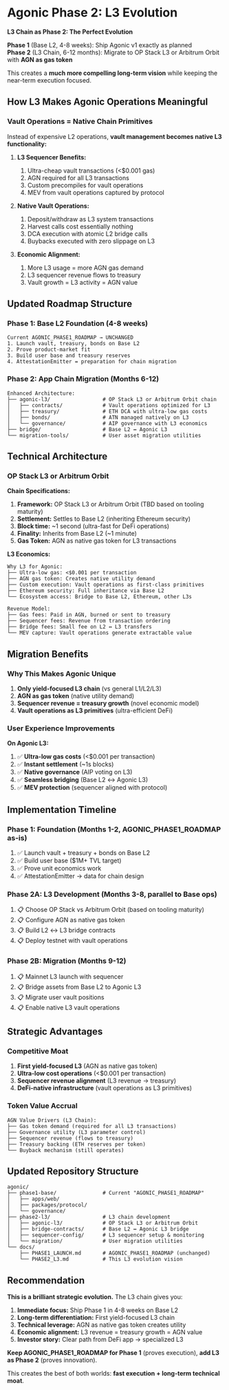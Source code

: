 # Agonic Phase 2: L3 Evolution

**L3 Chain as Phase 2: The Perfect Evolution**

**Phase 1** (Base L2, 4-8 weeks): Ship Agonic v1 exactly as planned  
**Phase 2** (L3 Chain, 6-12 months): Migrate to OP Stack L3 or Arbitrum Orbit with **AGN as gas token**

This creates a **much more compelling long-term vision** while keeping the near-term execution focused.

## How L3 Makes Agonic Operations Meaningful

### **Vault Operations = Native Chain Primitives**

Instead of expensive L2 operations, **vault management becomes native L3 functionality:**

1. **L3 Sequencer Benefits:**
   1. Ultra-cheap vault transactions (<$0.001 gas)
   2. AGN required for all L3 transactions
   3. Custom precompiles for vault operations
   4. MEV from vault operations captured by protocol

2. **Native Vault Operations:**
   1. Deposit/withdraw as L3 system transactions
   2. Harvest calls cost essentially nothing
   3. DCA execution with atomic L2 bridge calls
   4. Buybacks executed with zero slippage on L3

3. **Economic Alignment:**
   1. More L3 usage = more AGN gas demand
   2. L3 sequencer revenue flows to treasury
   3. Vault growth = L3 activity = AGN value

## Updated Roadmap Structure

### **Phase 1: Base L2 Foundation** (4-8 weeks)
```
Current AGONIC_PHASE1_ROADMAP → UNCHANGED
1. Launch vault, treasury, bonds on Base L2
2. Prove product-market fit
3. Build user base and treasury reserves
4. AttestationEmitter = preparation for chain migration
```

### **Phase 2: App Chain Migration** (Months 6-12)
```
Enhanced Architecture:
├── agonic-l3/                 # OP Stack L3 or Arbitrum Orbit chain
│   ├── contracts/             # Vault operations optimized for L3
│   ├── treasury/              # ETH DCA with ultra-low gas costs  
│   ├── bonds/                 # ATN managed natively on L3
│   └── governance/            # AIP governance with L3 economics
├── bridge/                    # Base L2 ↔ Agonic L3
└── migration-tools/           # User asset migration utilities
```

## Technical Architecture

### **OP Stack L3 or Arbitrum Orbit**

**Chain Specifications:**
1. **Framework:** OP Stack L3 or Arbitrum Orbit (TBD based on tooling maturity)
2. **Settlement:** Settles to Base L2 (inheriting Ethereum security)  
3. **Block time:** ~1 second (ultra-fast for DeFi operations)
4. **Finality:** Inherits from Base L2 (~1 minute) 
5. **Gas Token:** AGN as native gas token for L3 transactions

**L3 Economics:**
```
Why L3 for Agonic:
├── Ultra-low gas: <$0.001 per transaction
├── AGN gas token: Creates native utility demand
├── Custom execution: Vault operations as first-class primitives  
├── Ethereum security: Full inheritance via Base L2
└── Ecosystem access: Bridge to Base L2, Ethereum, other L3s

Revenue Model:
├── Gas fees: Paid in AGN, burned or sent to treasury
├── Sequencer fees: Revenue from transaction ordering
├── Bridge fees: Small fee on L2 ↔ L3 transfers
└── MEV capture: Vault operations generate extractable value
```

## Migration Benefits

### **Why This Makes Agonic Unique**

1. **Only yield-focused L3 chain** (vs general L1/L2/L3)
2. **AGN as gas token** (native utility demand)
3. **Sequencer revenue = treasury growth** (novel economic model)  
4. **Vault operations as L3 primitives** (ultra-efficient DeFi)

### **User Experience Improvements**

**On Agonic L3:**
1. ✅ **Ultra-low gas costs** (<$0.001 per transaction)
2. ✅ **Instant settlement** (~1s blocks)
3. ✅ **Native governance** (AIP voting on L3)
4. ✅ **Seamless bridging** (Base L2 ↔ Agonic L3)
5. ✅ **MEV protection** (sequencer aligned with protocol)

## Implementation Timeline

### **Phase 1: Foundation** (Months 1-2, AGONIC_PHASE1_ROADMAP as-is)
1. ✅ Launch vault + treasury + bonds on Base L2
2. ✅ Build user base ($1M+ TVL target)
3. ✅ Prove unit economics work
4. ✅ AttestationEmitter → data for chain design

### **Phase 2A: L3 Development** (Months 3-8, parallel to Base ops)
1. 📋 Choose OP Stack vs Arbitrum Orbit (based on tooling maturity)
2. 📋 Configure AGN as native gas token  
3. 📋 Build L2 ↔ L3 bridge contracts
4. 📋 Deploy testnet with vault operations

### **Phase 2B: Migration** (Months 9-12)
1. 📋 Mainnet L3 launch with sequencer
2. 📋 Bridge assets from Base L2 to Agonic L3  
3. 📋 Migrate user vault positions
4. 📋 Enable native L3 vault operations

## Strategic Advantages

### **Competitive Moat**
1. **First yield-focused L3** (AGN as native gas token)
2. **Ultra-low cost operations** (<$0.001 per transaction)  
3. **Sequencer revenue alignment** (L3 revenue → treasury)
4. **DeFi-native infrastructure** (vault operations as L3 primitives)

### **Token Value Accrual**
```
AGN Value Drivers (L3 Chain):
├── Gas token demand (required for all L3 transactions)
├── Governance utility (L3 parameter control)  
├── Sequencer revenue (flows to treasury)
├── Treasury backing (ETH reserves per token)
└── Buyback mechanism (still operates)
```

## Updated Repository Structure

```
agonic/
├── phase1-base/               # Current "AGONIC_PHASE1_ROADMAP"
│   ├── apps/web/
│   ├── packages/protocol/
│   └── governance/
├── phase2-l3/                 # L3 chain development
│   ├── agonic-l3/             # OP Stack L3 or Arbitrum Orbit
│   ├── bridge-contracts/      # Base L2 ↔ Agonic L3 bridge
│   ├── sequencer-config/      # L3 sequencer setup & monitoring
│   └── migration/             # User migration utilities
└── docs/
    ├── PHASE1_LAUNCH.md       # AGONIC_PHASE1_ROADMAP (unchanged)
    └── PHASE2_L3.md           # This L3 evolution vision
```

## Recommendation

**This is a brilliant strategic evolution.** The L3 chain gives you:

1. **Immediate focus:** Ship Phase 1 in 4-8 weeks on Base L2
2. **Long-term differentiation:** First yield-focused L3 chain  
3. **Technical leverage:** AGN as native gas token creates utility
4. **Economic alignment:** L3 revenue = treasury growth = AGN value
5. **Investor story:** Clear path from DeFi app → specialized L3

**Keep AGONIC_PHASE1_ROADMAP for Phase 1** (proves execution), **add L3 as Phase 2** (proves innovation).

This creates the best of both worlds: **fast execution + long-term technical moat**.
